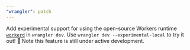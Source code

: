 ```yaml
---
"wrangler": patch
---
```


Add experimental support for using the open-source Workers runtime [`workerd`](https://github.com/cloudflare/workerd) in `wrangler dev`.
Use `wrangler dev --experimental-local` to try it out! 🚀
Note this feature is still under active development.
